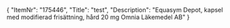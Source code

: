 {
  "ItemNr": "175446",
  "Title": "test",
  "Description": "Equasym Depot, kapsel med modifierad frisättning, hård 20 mg Omnia Läkemedel AB"
}
